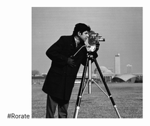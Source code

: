 #Rorate
![image before reduction](https://github.com/KareimGazer/DSP-with-MATLAB/blob/main/screenshots/rotate.png?raw)

